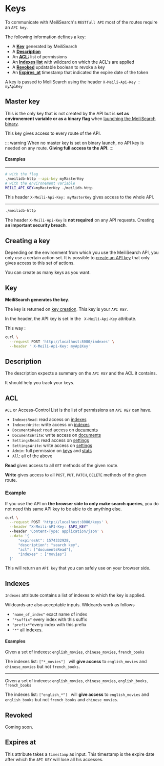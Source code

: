 # Keys

To communicate with MeiliSearch's `RESTfull API` most of the routes require an `API key`.

The following information defines a key:
* A **[Key](/advanced_guides/keys.md#key)** generated by MeiliSearch
* A **[Description](/advanced_guides/keys.md#description)**
* An **[ACL:](/advanced_guides/keys.md#acl)** list of permissions
* An **[Indexes list](/advanced_guides/keys.md#indexes)**  with wildcard on which the ACL's are applied
* A **[Revoked](/advanced_guides/keys.md#revoked)** updatable boolean to revoke a key <Badge text="soon" type="warn"/> 
* An **[Expires_at](/advanced_guides/keys.md#expires-at)** timestamp that indicated the expire date of the token

A key is passed to MeiliSearch using the header 
` X-Meili-Api-Key : myApiKey `

## Master key

This is the only key that is not created by the API but is **set as environement variable or as a binary flag** when [launching the MeiliSearch binary](/advanced_guides/binary).

This key gives access to every route of the API.

::: warning
When no master key is set on binary launch, no API key is needed on any route.
**Giving full access to the API**.
:::

#### Examples

-----

```bash
# with the flag
./meilidb-http --api-key myMasterKey
# with the environement variable
MEILI_API_KEY=myMasterKey ./meilidb-http 
```

This header `X-Meili-Api-Key: myMasterKey` gives access to the whole API.

-----
```bash
./meilidb-http
```

The header `X-Meili-Api-Key` is **not required** on any API requests. Creating **an important security breach**. 


## Creating a key

Depending on the environment from which you use the MeiliSearch API, you only use a certain action set. It is possible to [create an API key](/references/keys.md#create-key) that only gives access to this set of actions.

You can create as many keys as you want.


## Key

**MeiliSearch generates the key**.

The key is returned on [key creation](/references/keys.md#create-key). This key is your `API KEY`. 

In the header, the API key is set in the ` X-Meili-Api-Key` attribute.

This way : 

```bash
curl \
  --request POST 'http://localhost:8080/indexes' \
  --header ' X-Meili-Api-Key: myApiKey'
```

## Description

The description expects a summary on the `API KEY` and the ACL it contains.

It should help you track your keys.

## ACL 

`ACL` or Access-Control List is the list of permissions an `API KEY` can have.


* `IndexesRead`: read access on [indexes](/references/indexes) 
* `IndexesWrite`: write access on [indexes](/references/indexes) 
* `DocumentsRead`: read access on [documents](/references/documents) 
* `DocumentsWrite`: write access on [documents](/references/documents) 
* `SettingsRead`: read access on [settings](/references/settings) 
* `SettingsWrite`: write access on [settings](/references/settings) 
* `Admin`: full permission on [keys](/references/keys) and [stats](/references/stats)
* `All`: all of the above

**Read** gives access to all `GET` methods of the given route.

**Write** gives access to all `POST`, `PUT`, `PATCH`, `DELETE` methods of the given route.

### Example

If you use the API on **the browser side to only make search queries**, you do not need this same API key to be able to do anything else. 

```bash
curl \
  --request POST 'http://localhost:8080/keys' \
  --header "X-Meili-API-Key: $API_KEY"
  --header 'Content-Type: application/json' \
  --data '{
      "expiresAt": 1574332928,
      "description": "search key",
      "acl": ["documentsRead"],
      "indexes" : ["movies"]
  }'
```

This will return an `API key` that you can safely use on your browser side.

## Indexes

`Indexes` attribute contains a list of indexes to which the key is applied.

Wildcards are also acceptable inputs. Wildcards work as follows
* `"name_of_index"` exact name of index
* `"*suffix"` every index with this suffix
* `"prefix*"`every index with this prefix
* `"*"` all indexes.


#### Examples
Given a set of indexes: `english_movies`, `chinese_movies`, `french_books`

The indexes list: `["*_movies"] ` will **give access** to `english_movies` and `chinese_movies` but not `french_books`.

-----

Given a set of indexes: `english_movies`, `chinese_movies`, `english_books`, `french_books`

The indexes list: `["english_*"] ` will **give access** to `english_movies` and `english_books` but not `french_books` and `chinese_movies`.

## Revoked

Coming soon.

## Expires at

This attribute takes a `timestamp` as input. This timestamp is the expire date after which the `API KEY` will lose all his accesses.
